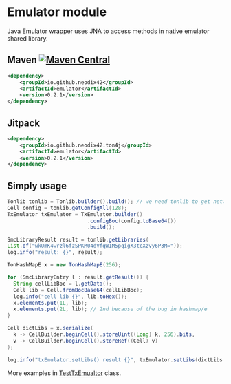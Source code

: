 # Emulator module

Java Emulator wrapper uses JNA to access methods in native emulator shared library.

## Maven [![Maven Central][maven-central-svg]][maven-central]

```xml
<dependency>
    <groupId>io.github.neodix42</groupId>
    <artifactId>emulator</artifactId>
    <version>0.2.1</version>
</dependency>
```

## Jitpack

```xml
<dependency>
    <groupId>io.github.neodix42.ton4j</groupId>
    <artifactId>emulator</artifactId>
    <version>0.2.1</version>
</dependency>
```

## Simply usage

```java
Tonlib tonlib = Tonlib.builder().build(); // we need tonlib to get network config
Cell config = tonlib.getConfigAll(128);
TxEmulator txEmulator = TxEmulator.builder()
                          .configBoc(config.toBase64())
                          .build();

SmcLibraryResult result = tonlib.getLibraries(
List.of("wkUmK4wrzl6fzSPKM04dVfqW1M5pqigX3tcXzvy6P3M="));
log.info("result: {}", result);

TonHashMapE x = new TonHashMapE(256);

for (SmcLibraryEntry l : result.getResult()) {
  String cellLibBoc = l.getData();
  Cell lib = Cell.fromBocBase64(cellLibBoc);
  log.info("cell lib {}", lib.toHex());
  x.elements.put(1L, lib);
  x.elements.put(2L, lib); // 2nd because of the bug in hashmap/e
}

Cell dictLibs = x.serialize(
  k -> CellBuilder.beginCell().storeUint((Long) k, 256).bits,
  v -> CellBuilder.beginCell().storeRef((Cell) v)
);

log.info("txEmulator.setLibs() result {}", txEmulator.setLibs(dictLibs.toBase64()));
```

More examples in [TestTxEmualtor](../emulator/src/test/java/org/ton/java/emulator/TestTxEmulator.java) class.


[maven-central-svg]: https://img.shields.io/maven-central/v/io.github.neodix42/tonlib

[maven-central]: https://mvnrepository.com/artifact/io.github.neodix42/tonlib

[ton-svg]: https://img.shields.io/badge/Based%20on-TON-blue

[ton]: https://ton.org